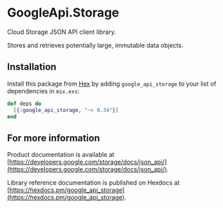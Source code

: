 # GoogleApi.Storage

Cloud Storage JSON API client library.

Stores and retrieves potentially large, immutable data objects.

## Installation

Install this package from [Hex](https://hex.pm) by adding
`google_api_storage` to your list of dependencies in `mix.exs`:

```elixir
def deps do
  [{:google_api_storage, "~> 0.34"}]
end
```

## For more information

Product documentation is available at [https://developers.google.com/storage/docs/json_api/](https://developers.google.com/storage/docs/json_api/).

Library reference documentation is published on Hexdocs at
[https://hexdocs.pm/google_api_storage](https://hexdocs.pm/google_api_storage).
